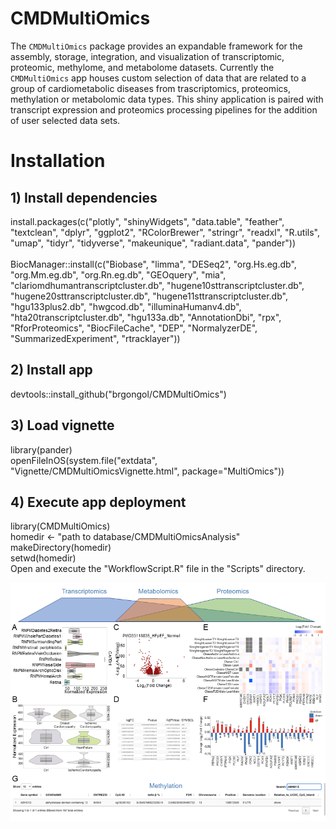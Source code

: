 # CMDMultiOmics

The `CMDMultiOmics` package provides an expandable framework for the assembly, storage, integration, and visualization of transcriptomic, proteomic, methylome, and metabolome datasets. Currently the `CMDMultiOmics` app houses custom selection of data that are related to a group of cardiometabolic diseases from trascriptomics, proteomics, methylation or metabolomic data types. This shiny application is paired with transcript expression and proteomics processing pipelines for the addition of user selected data sets. 

# Installation

## 1) Install dependencies
install.packages(c("plotly", "shinyWidgets", "data.table", "feather", "textclean", "dplyr", "ggplot2", "RColorBrewer", "stringr", "readxl", "R.utils", "umap", "tidyr", "tidyverse", "makeunique", "radiant.data", "pander")) <br> 
 <br> 
BiocManager::install(c("Biobase", "limma", "DESeq2", "org.Hs.eg.db", "org.Mm.eg.db", "org.Rn.eg.db", "GEOquery", "mia", "clariomdhumantranscriptcluster.db", "hugene10sttranscriptcluster.db", "hugene20sttranscriptcluster.db", "hugene11sttranscriptcluster.db", "hgu133plus2.db", "hwgcod.db", "illuminaHumanv4.db", "hta20transcriptcluster.db", "hgu133a.db", "AnnotationDbi", "rpx", "RforProteomics", "BiocFileCache", "DEP", "NormalyzerDE", "SummarizedExperiment", "rtracklayer")) <br> 

## 2) Install app
devtools::install_github("brgongol/CMDMultiOmics") <br> 

## 3) Load vignette
library(pander) <br>
openFileInOS(system.file("extdata", "Vignette/CMDMultiOmicsVignette.html", package="MultiOmics")) <br>

## 4) Execute app deployment
library(CMDMultiOmics) <br> 
homedir <- "path to database/CMDMultiOmicsAnalysis" <br> 
makeDirectory(homedir) <br> 
setwd(homedir) <br> 
Open and execute the "WorkflowScript.R" file in the "Scripts" directory. <br> 


![Screenshot](/images/Figure2.png)












